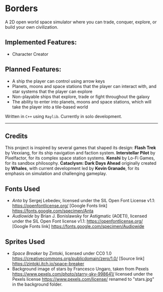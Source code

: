 # Borders

A 2D open world space simulator where you can trade, conquer, explore, or build your own civilization.

## Implemented Features:
- Character Creator

## Planned Features:
- A ship the player can control using arrow keys
- Planets, moons and space stations that the player can interact with, and star systems that the player can explore
- Non-playable ships that explore, trade or fight throughout the galaxy
- The ability to enter into planets, moons and space stations, which will take the player into a tile-based world


Written in `C++` using `Raylib`. Currently in solo development.

---
## Credits
This project is inspired by several games that shaped its design:
**Flash Trek** by Vexxiang, for its ship navigation and faction system.
**Interstellar Pilot** by Pixelfactor, for its complex space station systems.
**Kenshi** by Lo-Fi Games, for its sandbox philosophy.
**Cataclysm: Dark Days Ahead** originally created by **Whales**, with current development led by **Kevin Granade**, for its emphasis on simulation and challenging gameplay.

## Fonts Used
- *Anta* by Sergej Lebedev, licensed under the SIL Open Font License v1.1: https://openfontlicense.org/ [Google Fonts link] https://fonts.google.com/specimen/Anta
- *Audiowide* by Brian J. Bonislawsky for Astigmatic (AOETI), licensed under the SIL Open Font license v1.1: https://openfontlicense.org/ [Google Fonts link] https://fonts.google.com/specimen/Audiowide

## Sprites Used
- *Space Breaker* by Zintoki, licensed under CC0 1.0 https://creativecommons.org/publicdomain/zero/1.0/ [Source link] https://zintoki.itch.io/space-breaker
- Background image of stars by Francesco Ungaro, taken from Pexels https://www.pexels.com/photo/starry-sky-998641/ licensed under the Pexels license https://www.pexels.com/license/ renamed to "stars.jpg" in the background folder.